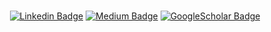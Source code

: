 ### 


  <div align=center>

 
  [![Linkedin Badge](https://img.shields.io/badge/-LinkedIn-blue?style=flat-square&logo=Linkedin&logoColor=white&link=https://www.linkedin.com/in/nadongjun/)](https://www.linkedin.com/in/nadongjun/)
  [![Medium Badge](http://img.shields.io/badge/-Medium-12100E?style=flat&logo=medium&link=https://medium.com/@dongjunna)](https://medium.com/@dongjunna)
  [![GoogleScholar Badge](https://img.shields.io/badge/-GoogleScholar-white?style=flat-square&logo=Google%20Scholar&link=https://scholar.google.com/citations?user=0cT9zBkAAAAJ&hl=en)](https://scholar.google.com/citations?user=0cT9zBkAAAAJ&hl=en)
  </div>

<!--
**nadongjun/nadongjun** is a ✨ _special_ ✨ repository because its `README.md` (this file) appears on your GitHub profile.
   [![SciProfiles Badge](https://img.shields.io/badge/-SciProfiles-9cf?style=flat-square&link=https://sciprofiles.com/profile/dongjunna)](https://sciprofiles.com/profile/dongjunna)
  [![Anurag's github stats](https://github-readme-stats.vercel.app/api?username=nadongjun&show_icons=true&theme=dark)](https://github.com/anuraghazra/github-readme-stats)  
  
  [![Top Langs](https://github-readme-stats.vercel.app/api/top-langs/?username=nadongjun&layout=compact)](https://github.com/nadongjun/github-readme-stats)

Here are some ideas to get you started:

  <div align=center>

[![Hits](https://hits.seeyoufarm.com/api/count/incr/badge.svg?url=https%3A%2F%2Fgithub.com%2Fnadongjun&count_bg=%23506CC4&title_bg=%23000000&icon=iconify.svg&icon_color=%23506CC4&title=hits&edge_flat=false)](https://hits.seeyoufarm.com)
</div>
- 🔭 I’m currently working on ...
- 🌱 I’m currently learning ...
- 👯 I’m looking to collaborate on ...
- 🤔 I’m looking for help with ...
- 💬 Ask me about ...
- 📫 How to reach me: ...
- 😄 Pronouns: ...
- ⚡ Fun fact: ...
-->
